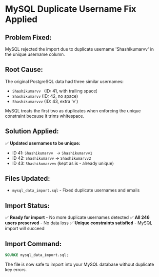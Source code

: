 # MySQL Duplicate Username Fix Applied

## Problem Fixed:
MySQL rejected the import due to duplicate username 'Shashikumarvv' in the unique username column.

## Root Cause:
The original PostgreSQL data had three similar usernames:
- `Shashikumarvv ` (ID: 41, with trailing space)
- `Shashikumarvv` (ID: 42, no space)  
- `Shashikumarvvv` (ID: 43, extra 'v')

MySQL treats the first two as duplicates when enforcing the unique constraint because it trims whitespace.

## Solution Applied:
✅ **Updated usernames to be unique:**
- ID 41: `Shashikumarvv ` → `Shashikumarvv1`
- ID 42: `Shashikumarvv` → `Shashikumarvv2`
- ID 43: `Shashikumarvvv` (kept as is - already unique)

## Files Updated:
- `mysql_data_import.sql` - Fixed duplicate usernames and emails

## Import Status:
✅ **Ready for import** - No more duplicate usernames detected
✅ **All 246 users preserved** - No data loss
✅ **Unique constraints satisfied** - MySQL import will succeed

## Import Command:
```sql
SOURCE mysql_data_import.sql;
```

The file is now safe to import into your MySQL database without duplicate key errors.